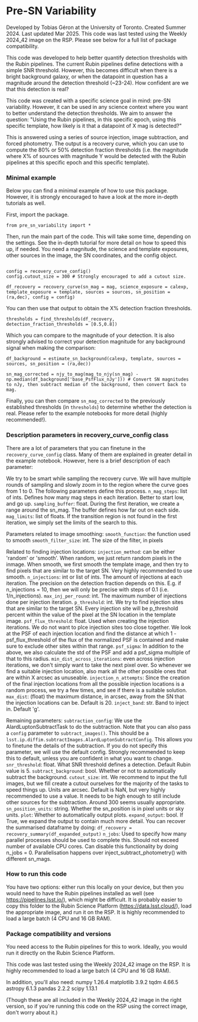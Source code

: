 # Pre-SN Variability

Developed by Tobias Géron at the University of Toronto. Created Summer 2024. Last updated Mar 2025. This code was last tested using the Weekly 2024_42 image on the RSP. Please see below for a full list of package compatibility.

This code was developed to help better quantify detection thresholds with the Rubin pipelines. The current Rubin pipelines define detections with a simple SNR threshold. However, this becomes difficult when there is a bright background galaxy, or when the datapoint in question has a magnitude around the detection threshold (~23-24). How confident are we that this detection is real?

This code was created with a specific science goal in mind: pre-SN variability. However, it can be used in any science context where you want to better understand the detection thresholds. We aim to answer the question: "Using the Rubin pipelines, in this specific epoch, using this specific template, how likely is it that a datapoint of X mag is detected?" 

This is answered using a series of source injection, image subtraction, and forced photometry. The output is a recovery curve, which you can use to compute the 80% or 50% detection fraction thresholds (i.e. the magnitude where X% of sources with magnitude Y would be detected with the Rubin pipelines at this specific epoch and this specific template).



### Minimal example

Below you can find a minimal example of how to use this package. However, it is strongly encouraged to have a look at the more in-depth tutorials as well. 

First, import the package.

```
from pre_sn_variability import *
```

Then, run the main part of the code. This will take some time, depending on the settings. See the in-depth tutorial for more detail on how to speed this up, if needed. You need a magnitude, the science and template exposures, other sources in the image, the SN coordinates, and the config object.

```

config = recovery_curve_config()
config.cutout_size = 300 # Strongly encouraged to add a cutout size.

df_recovery = recovery_curve(sn_mag = mag, science_exposure = calexp, template_exposure = template, sources = sources, sn_position = (ra,dec), config = config)
```

You can then use that output to obtain the X% detection fraction thresholds.

```
thresholds = find_thresholds(df_recovery, detection_fraction_thresholds = [0.5,0.8])
```

Which you can compare to the magnitude of your detection. It is also strongly advised to correct your detection magnitude for any background signal when making the comparison:

```
df_background = estimate_sn_background(calexp, template, sources = sources, sn_position = (ra,dec))
    
sn_mag_corrected = njy_to_mag(mag_to_njy(sn_mag) - np.median(df_background['base_PsfFlux_nJy'])) # Convert SN magnitudes to nJy, then subtract median of the background, then convert back to mag. 
```

Finally, you can then compare `sn_mag_corrected` to the previously established thresholds (in `thresholds`) to determine whether the detection is real. Please refer to the example notebooks for more detail (highly recommended!).



### Description parameters in recovery_curve_config class 

There are a lot of parameters that you can finetune in the `recovery_curve_config` class. Many of them are explained in greater detail in the example notebook. However, here is a brief description of each parameter:

We try to be smart while sampling the recovery curve. We will have multiple rounds of sampling and slowly zoom in to the
region where the curve goes from 1 to 0. The following parameters define this process.
`n_mag_steps`: list of ints. Defines how many mag steps in each iteration. Better to start low, and go up. 
`sampling_buffer`: float. During the first iteration, we create a range around the sn_mag. The buffer defines how far out on each side. 
`mag_limits`: list of floats. If the transition region is not found in the first iteration, we simply set the limits of the search to this.

Parameters related to image smoothing:
`smooth_function`: the function used to smooth
`smooth_filter_size`: int. The size of the filter, in pixels

Related to finding injection locations:
`injection_method`: can be either 'random' or 'smooth'. When random, we just return random pixels in the inmage. When smooth, we first smooth the template image, and then try to find pixels that are similar to the target SN. Very highly recommended to use smooth.
`n_injections`: int or list of ints. The amount of injections at each iteration. The precision on the detection fraction depends on this. E.g. if n_injections = 10, then we will only be precise with steps of 0.1 (i.e. 1/n_injections).
`max_inj_per_round`: int. The maximum number of injections done per injection iteration. 
`p_threshold`: int. We try to find injection sites that are similar to the target SN. Every injection site will be p_threshold percent within the value of the pixel at the SN location in the template image.
`psf_flux_threshold`: float. Used when creating the injection iterations. We do not want to plce injection sites too close together. We look at the PSF of each injection location and find the distance at which 1 - psf_flux_threshold of the flux of the normalized PSF is contained and make sure to exclude other sites within that range.
`psf_sigma`: In addition to the above, we also calculate the std of the PSF and add a psf_sigma multiple of that to this radius. 
`min_dist_across_iterations`: even across injection iterations, we don't simply want to take the next pixel over. So whenever we find a suitable injection location, also mark all the other possible ones that are within X arcsec as unuseable.
`injection_n_attempts`: Since the creation of the final injection locations from all the possible injection locations is a random process, we try a few times, and see if there is a suitable solution.
`max_dist`: (float) the maximum distance, in arcsec, away from the SN that the injection locations can be. Default is 20.
`inject_band`: str. Band to inject in. Default 'g'. 

Remaining parameters:
`subtraction_config`: We use the AlardLuptonSubtractTask to do the subtraction. Note that you can also pass a `config` parameter to `subtract_images()`. This should be a `lsst.ip.diffim.subtractImages.AlardLuptonSubtractConfig`. This allows you to finetune the details of the subtraction. If you do not specify this parameter, we will use the default config. Strongly recommended to keep this to default, unless you are confident in what you want to change. 
`snr_threshold`: float. What SNR threshold defines a detection. Default Rubin value is 5. 
`subtract_background`: bool. Whether or not to automatically subtract the background.
`cutout_size`: int. We recommend to input the full images, but we fill create a cutout ourselves for the majority of the tasks to speed things up. Units are arcsec. Default is NaN, but very highly recommended to use a value. It needs to be high enough to still include other sources for the subtraction. Around 300 seems  usually appropriate.
`sn_position_units`: string. Whether the sn_position is in pixel units or sky units.
`plot`: Whether to automatically output plots.
`expand_output`: bool. If True, we expand the output to contain much more detail. You can recover the summarised dataframe by doing: `df_recovery = recovery_summary(df_expanded_output)`
`n_jobs`: Used to specify how many parallel processes should be used to complete this. Should not exceed number of available CPU cores. Can disable this functionality by doing n_jobs = 0. Parallelisation happens over inject_subtract_photometry() with different sn_mags. 


### How to run this code

You have two options: either run this locally on your device, but then you would need to have the Rubin pipelines installed as well (see https://pipelines.lsst.io/), which might be difficult. It is probably easier to copy this folder to the Rubin Science Platform (https://data.lsst.cloud/), load the appropriate image, and run it on the RSP. It is highly recommended to load a large batch (4 CPU and 16 GB RAM). 



### Package compatibility and versions
You need access to the Rubin pipelines for this to work. Ideally, you would run it directly on the Rubin Science Platform. 

This code was last tested using the Weekly 2024_42 image on the RSP. It is highly recommended to load a large batch (4 CPU and 16 GB RAM). 

In addition, you'll also need:
numpy 1.26.4
matplotlib 3.9.2
tqdm 4.66.5
astropy 6.1.3
pandas 2.2.2
scipy 1.13.1

(Though these are all included in the Weekly 2024_42 image in the right version, so if you're running this code on the RSP using the correct image, don't worry about it.)
